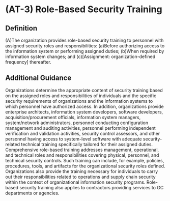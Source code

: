 
# (AT-3) Role-Based Security Training

## Definition

(A)The organization provides role-based security training to personnel with assigned security roles and responsibilities:
(a)Before authorizing access to the information system or performing assigned duties;
(b)When required by information system changes; and
(c)[Assignment: organization-defined frequency] thereafter.

## Additional Guidance

Organizations determine the appropriate content of security training based on the assigned roles and responsibilities of individuals and the specific security requirements of organizations and the information systems to which personnel have authorized access. In addition, organizations provide enterprise architects, information system developers, software developers, acquisition/procurement officials, information system managers, system/network administrators, personnel conducting configuration management and auditing activities, personnel performing independent verification and validation activities, security control assessors, and other personnel having access to system-level software with adequate security-related technical training specifically tailored for their assigned duties. Comprehensive role-based training addresses management, operational, and technical roles and responsibilities covering physical, personnel, and technical security controls. Such training can include, for example, policies, procedures, tools, and artifacts for the organizational security roles defined. Organizations also provide the training necessary for individuals to carry out their responsibilities related to operations and supply chain security within the context of organizational information security programs. Role-based security training also applies to contractors providing services to GC departments or agencies.
